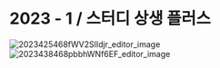 # 2023 - 1 / 스터디 상생 플러스

![2023425468fWV2SlIdjr_editor_image](https://github.com/ESGcompetition/ipnyb/assets/60167644/b1c6502d-920e-47a8-b8c2-869b6ba74236)
![2023438468pbbhWNf6EF_editor_image](https://github.com/ESGcompetition/ipnyb/assets/60167644/d2009d23-6387-4ec6-a36f-a18c58513acd)
